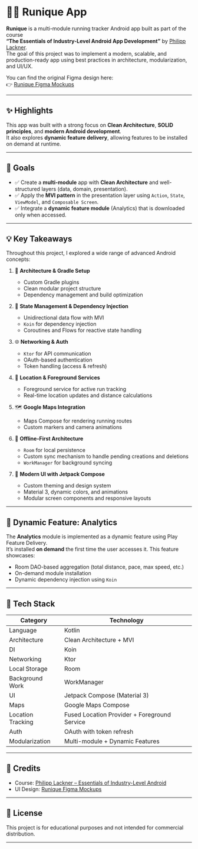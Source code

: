 # 🏃‍♀️ Runique App

**Runique** is a multi-module running tracker Android app built as part of the course  
**“The Essentials of Industry-Level Android App Development”** by [Philipp Lackner](https://pl-coding.com/).  
The goal of this project was to implement a modern, scalable, and production-ready app using best practices in architecture, modularization, and UI/UX.

You can find the original Figma design here:  
👉 [Runique Figma Mockups](https://www.figma.com/design/NNSWHCD7WMpzks7xfKp35c/Runique-Course?node-id=0-1&p=f)

---

## ✨ Highlights

This app was built with a strong focus on **Clean Architecture**, **SOLID principles**, and **modern Android development**.  
It also explores **dynamic feature delivery**, allowing features to be installed on demand at runtime.

---

## 🎯 Goals

- ✅ Create a **multi-module** app with **Clean Architecture** and well-structured layers (data, domain, presentation).
- ✅ Apply the **MVI pattern** in the presentation layer using `Action`, `State`, `ViewModel`, and `Composable Screen`.
- ✅ Integrate a **dynamic feature module** (Analytics) that is downloaded only when accessed.

---

## 💡 Key Takeaways

Throughout this project, I explored a wide range of advanced Android concepts:

1. 📐 **Architecture & Gradle Setup**  
   - Custom Gradle plugins  
   - Clean modular project structure  
   - Dependency management and build optimization

2. 🚦 **State Management & Dependency Injection**  
   - Unidirectional data flow with MVI  
   - `Koin` for dependency injection  
   - Coroutines and Flows for reactive state handling

3. 🌐 **Networking & Auth**  
   - `Ktor` for API communication  
   - OAuth-based authentication  
   - Token handling (access & refresh)

4. 📍 **Location & Foreground Services**  
   - Foreground service for active run tracking  
   - Real-time location updates and distance calculations

5. 🗺️ **Google Maps Integration**  
   - Maps Compose for rendering running routes  
   - Custom markers and camera animations

6. 💾 **Offline-First Architecture**  
   - `Room` for local persistence  
   - Custom sync mechanism to handle pending creations and deletions  
   - `WorkManager` for background syncing

7. 📱 **Modern UI with Jetpack Compose**  
   - Custom theming and design system  
   - Material 3, dynamic colors, and animations  
   - Modular screen components and responsive layouts

---

## 🧩 Dynamic Feature: Analytics

The **Analytics** module is implemented as a dynamic feature using Play Feature Delivery.  
It’s installed **on demand** the first time the user accesses it. This feature showcases:

- Room DAO-based aggregation (total distance, pace, max speed, etc.)
- On-demand module installation
- Dynamic dependency injection using `Koin`

---

## 🚀 Tech Stack

| Category              | Technology                         |
|-----------------------|-------------------------------------|
| Language              | Kotlin                              |
| Architecture          | Clean Architecture + MVI            |
| DI                    | Koin                                |
| Networking            | Ktor                                |
| Local Storage         | Room                                |
| Background Work       | WorkManager                         |
| UI                    | Jetpack Compose (Material 3)        |
| Maps                  | Google Maps Compose                 |
| Location Tracking     | Fused Location Provider + Foreground Service |
| Auth                  | OAuth with token refresh            |
| Modularization        | Multi-module + Dynamic Features     |

---

## 🧠 Credits

- Course: [Philipp Lackner – Essentials of Industry-Level Android](https://pl-coding.com/)
- UI Design: [Runique Figma Mockups](https://www.figma.com/design/NNSWHCD7WMpzks7xfKp35c/Runique-Course?node-id=0-1&p=f)

---

## 📄 License

This project is for educational purposes and not intended for commercial distribution.

---
